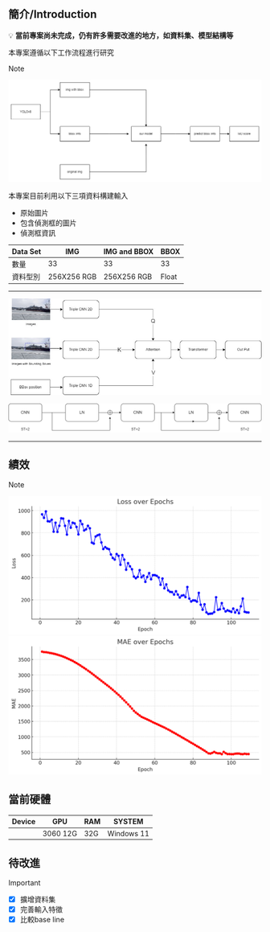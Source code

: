 ﻿## 簡介/Introduction
 💡 **當前專案尚未完成，仍有許多需要改進的地方，如資料集、模型結構等**
 
本專案遵循以下工作流程進行研究

>[!NOTE]
>![work flow](https://github.com/ImChouOWO/Tracker-model/blob/main/structure/work%20flowdrawio.drawio.png)
>
>本專案目前利用以下三項資料構建輸入
>
> - 原始圖片
> - 包含偵測框的圖片
> - 偵測框資訊
>
>
>| Data Set    | IMG            | IMG and BBOX   | BBOX           |
>|-------------|----------------|----------------|----------------|
>| 數量        | 33             | 33             | 33             |
>| 資料型別    | 256X256 RGB    | 256X256 RGB    | Float          |
> ---
>![model structure](https://github.com/ImChouOWO/Tracker-model/blob/main/structure/trackermodel.jpg)
>
>
>![model structure_block](https://github.com/ImChouOWO/Tracker-model/blob/main/structure/trackermodel_block.drawio.png)
---
## 績效
>[!NOTE]
>![LOSS](https://github.com/ImChouOWO/Tracker-model/blob/main/structure/Loss.png)
>![MAE](https://github.com/ImChouOWO/Tracker-model/blob/main/structure/MAE.png)

## 當前硬體

| Device      | GPU            | RAM            | SYSTEM         |
|-------------|----------------|----------------|----------------|
|             | 3060 12G       | 32G            | Windows 11     |

## 待改進

> [!IMPORTANT]
> 
> - [x] 擴增資料集
> - [x] 完善輸入特徵
> - [x] 比較base line

